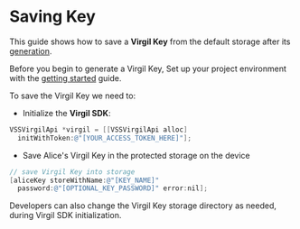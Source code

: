 # Saving Key

This guide shows how to save a **Virgil Key** from the default storage after its [generation](/docs/objectivec/guides/virgil-key/generating-key.md).

Before you begin to generate a Virgil Key, Set up your project environment with the [getting started](/docs/objectivec/guides/configuration/client.md) guide.

To save the Virgil Key we need to:

- Initialize the **Virgil SDK**:

```objectivec
VSSVirgilApi *virgil = [[VSSVirgilApi alloc]
  initWithToken:@"[YOUR_ACCESS_TOKEN_HERE]"];
```

- Save Alice's Virgil Key in the protected storage on the device

```objectivec
// save Virgil Key into storage
[aliceKey storeWithName:@"[KEY_NAME]"
  password:@"[OPTIONAL_KEY_PASSWORD]" error:nil];
```


Developers can also change the Virgil Key storage directory as needed, during Virgil SDK initialization.
